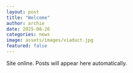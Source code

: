 ```yaml
---
layout: post
title: "Welcome"
author: archie
date: 2025-08-26
categories: news
image: assets/images/viaduct.jpg
featured: false
---
```

Site online. Posts will appear here automatically.